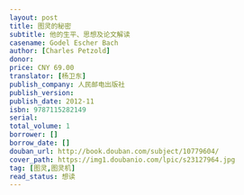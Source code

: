 ```yaml
---
layout: post
title: 图灵的秘密
subtitle: 他的生平、思想及论文解读
casename: Godel Escher Bach
author: [Charles Petzold]
donor: 
price: CNY 69.00
translator: [杨卫东]
publish_company: 人民邮电出版社
publish_version: 
publish_date: 2012-11
isbn: 9787115282149
serial: 
total_volume: 1
borrower: []
borrow_date: []
douban_url: http://book.douban.com/subject/10779604/
cover_path: https://img1.doubanio.com/lpic/s23127964.jpg
tag: [图灵,图灵机]
read_status: 想读
---
```

